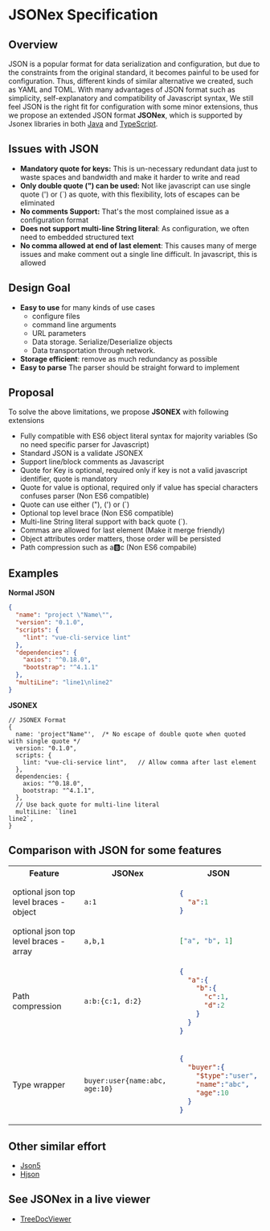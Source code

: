 # JSONex Specification

## Overview
JSON is a popular format for data serialization and configuration, but due to the constraints from the original standard, it becomes painful to be used for configuration. Thus, different kinds of similar alternative we created, such as YAML and TOML. With many advantages of JSON format such as simplicity, self-explanatory and compatibility of Javascript syntax, We still feel JSON is the right fit for configuration with some minor extensions, thus we propose an extended JSON format **JSONex**, which is supported by Jsonex libraries in both [Java](https://github.com/eBay/jsonex) and [TypeScript](https://github.com/treedoc/treedoc_ts).

## Issues with JSON
* **Mandatory quote for keys:** This is un-necessary redundant data just to waste spaces and bandwidth and make it harder to write and read
* **Only double quote (") can be used:** Not like javascript can use single quote (') or (`) as quote, with this flexibility, lots of escapes can be eliminated
* **No comments Support:** That's the most complained issue as a configuration format
* **Does not support multi-line String literal**: As configuration, we often need to embedded structured text
* **No comma allowed at end of last element**: This causes many of merge issues and make comment out a single line difficult. In javascript, this is allowed

## Design Goal
* **Easy to use** for many kinds of use cases
  * configure files
  * command line arguments
  * URL parameters
  * Data storage. Serialize/Deserialize objects
  * Data transportation through network.
* **Storage efficient**: remove as much redundancy as possible
* **Easy to parse** The parser should be straight forward to implement

## Proposal
To solve the above limitations, we propose **JSONEX** with following extensions
* Fully compatible with ES6 object literal syntax for majority variables (So no need specific parser for Javascript)
* Standard JSON is a validate JSONEX
* Support line/block comments as Javascript
* Quote for Key is optional, required only if key is not a valid javascript identifier, quote is mandatory
* Quote for value is optional, required only if value has special characters confuses parser (Non ES6 compatible)
* Quote can use either ("), (') or (\`)
* Optional top level brace (Non ES6 compatible)
* Multi-line String literal support with back quote (`).
* Commas are allowed for last element (Make it merge friendly)
* Object attributes order matters, those order will be persisted
* Path compression such as a:b:c  (Non ES6 compabile)

## Examples

**Normal JSON**
```json
{
  "name": "project \"Name\"",
  "version": "0.1.0",
  "scripts": {
    "lint": "vue-cli-service lint"
  },
  "dependencies": {
    "axios": "^0.18.0",
    "bootstrap": "^4.1.1"
  },
  "multiLine": "line1\nline2"
}
```
**JSONEX**
```ecmascript 6
// JSONEX Format
{
  name: 'project"Name"',  /* No escape of double quote when quoted with single quote */
  version: "0.1.0",
  scripts: {
    lint: "vue-cli-service lint",   // Allow comma after last element
  },
  dependencies: {
    axios: "^0.18.0",
    bootstrap: "^4.1.1",
  },
  // Use back quote for multi-line literal
  multiLine: `line1  
line2`,
}
```
## Comparison with JSON for some features

<table>
<tr><th>Feature</th><th>JSONex</th><th>JSON</th></tr>
<tr>
  <td>optional json top level braces - object</td>
  <td><code>a:1</code></td>
  <td>

```json
{
  "a":1
}
```
  </td>
</tr>
<tr>
  <td>optional json top level braces - array</td>
  <td><code>a,b,1</code></td>
  <td>

```json
["a", "b", 1]
```
  </td>
</tr>


<tr>
  <td>Path compression</td>
  <td><code>a:b:{c:1, d:2}</code></td>
  <td>

```json
{
  "a":{
    "b":{
      "c":1,
      "d":2
    }
  }
}
```
  </td>
</tr>
<tr>
  <td>Type wrapper</td>
  <td><code>buyer:user{name:abc, age:10}</code></td>
  <td>

```json
{
  "buyer":{
    "$type":"user",
    "name":"abc",
    "age":10
  }
}
```
  </td>
</tr>
</table>


## Other similar effort
- [Json5](https://json5.org/)
- [Hjson](https://hjson.github.io/)

## See JSONex in a live viewer
- [TreeDocViewer](http://treedoc.org)

